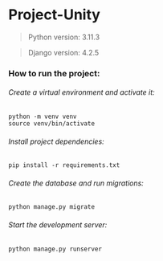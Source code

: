 # Project-Unity

> Python version: 3.11.3

> Django version: 4.2.5

### How to run the project:

###### Create a virtual environment and activate it:

```
python -m venv venv
source venv/bin/activate
```

###### Install project dependencies:

`pip install -r requirements.txt`

###### Create the database and run migrations:

`python manage.py migrate `

###### Start the development server:

`python manage.py runserver`


<!-- Security scan triggered at 2025-09-01 23:40:10 -->

<!-- Security scan triggered at 2025-09-02 04:13:45 -->

<!-- Security scan triggered at 2025-09-07 01:50:25 -->

<!-- Security scan triggered at 2025-09-09 05:24:39 -->

<!-- Security scan triggered at 2025-09-09 05:40:54 -->